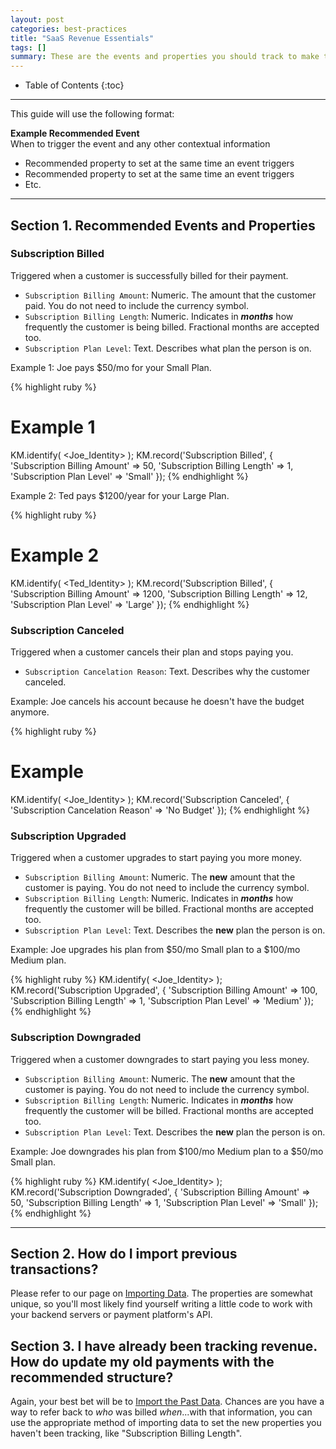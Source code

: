 ```yaml
---
layout: post
categories: best-practices
title: "SaaS Revenue Essentials"
tags: []
summary: These are the events and properties you should track to make the most of our upcoming SaaS Revenue Report.
---
```

* Table of Contents
{:toc}
* * *

This guide will use the following format:

**Example Recommended Event** <br />
When to trigger the event and any other contextual information

* Recommended property to set at the same time an event triggers
* Recommended property to set at the same time an event triggers
* Etc.

[request]: mailto:stevecox@kissmetrics.com?subject=%5BSaaS%20Revenue%5D%20Requesting%20Access

---


## Section 1. Recommended Events and Properties


### Subscription Billed

Triggered when a customer is successfully billed for their payment.

* `Subscription Billing Amount`: Numeric. The amount that the customer paid. You do not need to include the currency symbol.
* `Subscription Billing Length`: Numeric. Indicates in ***months*** how frequently the customer is being billed. Fractional months are accepted too.
* `Subscription Plan Level`: Text. Describes what plan the person is on.

Example 1: Joe pays $50/mo for your Small Plan.

{% highlight ruby %}
# Example 1
KM.identify( <Joe_Identity> );
KM.record('Subscription Billed', {
  'Subscription Billing Amount' => 50,
  'Subscription Billing Length' => 1,
  'Subscription Plan Level' => 'Small' });
{% endhighlight %}

Example 2: Ted pays $1200/year for your Large Plan.

{% highlight ruby %}
# Example 2
KM.identify( <Ted_Identity> );
KM.record('Subscription Billed', {
  'Subscription Billing Amount' => 1200,
  'Subscription Billing Length' => 12,
  'Subscription Plan Level' => 'Large' });
{% endhighlight %}


### Subscription Canceled

Triggered when a customer cancels their plan and stops paying you.

* `Subscription Cancelation Reason`: Text. Describes why the customer canceled.

Example: Joe cancels his account because he doesn't have the budget anymore.

{% highlight ruby %}
# Example
KM.identify( <Joe_Identity> );
KM.record('Subscription Canceled', {
  'Subscription Cancelation Reason' => 'No Budget' });
{% endhighlight %}


### Subscription Upgraded

Triggered when a customer upgrades to start paying you more money.

* `Subscription Billing Amount`: Numeric. The **new** amount that the customer is paying. You do not need to include the currency symbol.
* `Subscription Billing Length`: Numeric. Indicates in ***months*** how frequently the customer will be billed. Fractional months are accepted too.
* `Subscription Plan Level`: Text. Describes the **new** plan the person is on.

Example: Joe upgrades his plan from $50/mo Small plan to a $100/mo Medium plan.

{% highlight ruby %}
KM.identify( <Joe_Identity> );
KM.record('Subscription Upgraded', {
  'Subscription Billing Amount' => 100,
  'Subscription Billing Length' => 1,
  'Subscription Plan Level' => 'Medium' });
{% endhighlight %}


### Subscription Downgraded

Triggered when a customer downgrades to start paying you less money.

* `Subscription Billing Amount`: Numeric. The **new** amount that the customer is paying. You do not need to include the currency symbol.
* `Subscription Billing Length`: Numeric. Indicates in ***months*** how frequently the customer will be billed. Fractional months are accepted too.
* `Subscription Plan Level`: Text. Describes the **new** plan the person is on.

Example: Joe downgrades his plan from $100/mo Medium plan to a $50/mo Small plan.

{% highlight ruby %}
KM.identify( <Joe_Identity> );
KM.record('Subscription Downgraded', {
  'Subscription Billing Amount' => 50,
  'Subscription Billing Length' => 1,
  'Subscription Plan Level' => 'Small' });
{% endhighlight %}

<!--
### Subscription Refunded

*Note: we have not incorporated Refunds into the SaaS Revenue Report yet, but you can be prepared when we update our report by recording refund data using this event and these properties.*

Triggered when you apply a refund for a customer.

* `Subscription Refund Amount`: Numeric. The refunded amount, as a positive number.
* `Subscription Refund Length`: Numeric. Indicates from how many ***months*** we should deduct this refunded amount.
* `Subscription Refund Reason`: Text. Describes the reason for the refund.

Example: You refund Joe $100 while he is on a $50/mo Small plan.

{% highlight ruby %}
KM.identify( <Joe_Identity> );
KM.record('Subscription Refunded', {
  'Subscription Refund Amount' => 100,
  'Subscription Refund Reason' => 'Charged incorrect amount' });
{% endhighlight %}
-->

---


## Section 2. How do I import previous transactions?

Please refer to our page on [Importing Data][import]. The properties are somewhat unique, so you'll most likely find yourself writing a little code to work with your backend servers or payment platform's API.


## Section 3. I have already been tracking revenue. How do update my old payments with the recommended structure?

Again, your best bet will be to [Import the Past Data][import]. Chances are you have a way to refer back to *who* was billed *when*...with that information, you can use the appropriate method of importing data to set the new properties you haven't been tracking, like "Subscription Billing Length".

[import]: /advanced/importing-data
